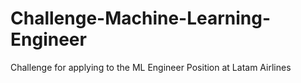 # Challenge-Machine-Learning-Engineer
Challenge for applying to the ML Engineer Position at Latam Airlines
